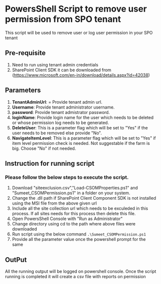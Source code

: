 # PowersShell Script to remove user permission from SPO tenant
This script will be used to remove user or log user permission in your SPO tenant 

## Pre-requisite 
1. Need to run using tenant admin credentials
2. SharePoint Client SDK it can be downloaded from (https://www.microsoft.com/en-in/download/details.aspx?id=42038)


## Parameters
1. **TenantAdminUrl**: = Provide tenant admin url.
2. **Username**: Provide tenant administrator username.
3. **password**: Provide tenant admistrator password.
4. **loginName**: Provide login name for the user which needs to be deleted or whose permission log needs to be generated.
5. **DeleteUser**: This is a parameter flag which will be set to "Yes" if the user needs to be removed else provide "No".
6. **NavigateItemLevel**: This is a parameter flag which will be set to "Yes" if item level permission check is needed. Not suggestable if the farm is big. Choose "No" if not needed.

## Instruction for running script

### **Please follow the below steps to execute the script**. 
1. Download "siteexclusion.csv","Load-CSOMProperties.ps1" and "Sumeet_CSOMPermission.ps1"  in a folder on your system. 
2. Change the .dll path if SharePoint Client Component SDK is not installed using the MSI file from the above given url 
3. Include all the site collection url which needs to be exculeded in this process. If all sites needs for this process then delete this file.
4. Open PowersShell Console with "Run as Administrator"
5. Change directory using cd to the path where above files were downloaded
6. Run script using the below command
`.\Sumeet_CSOMPermission.ps1`
7. Provide all the parameter value once the powershell prompt for the same 


## OutPut 
All the running output will be logged on powershell console. Once the script running is completed it will create a csv file with reports on permission 